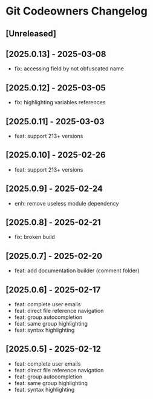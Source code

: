 <!-- Keep a Changelog guide -> https://keepachangelog.com -->

# Git Codeowners Changelog

## [Unreleased]

## [2025.0.13] - 2025-03-08

- fix: accessing field by not obfuscated name

## [2025.0.12] - 2025-03-05

- fix: highlighting variables references

## [2025.0.11] - 2025-03-03

- feat: support 213+ versions

## [2025.0.10] - 2025-02-26

- feat: support 213+ versions

## [2025.0.9] - 2025-02-24

- enh: remove useless module dependency

## [2025.0.8] - 2025-02-21

- fix: broken build

## [2025.0.7] - 2025-02-20

- feat: add documentation builder (comment folder)

## [2025.0.6] - 2025-02-17

- feat: complete user emails
- feat: direct file reference navigation
- feat: group autocompletion
- feat: same group highlighting
- feat: syntax highlighting

## [2025.0.5] - 2025-02-12

- feat: complete user emails
- feat: direct file reference navigation
- feat: group autocompletion
- feat: same group highlighting
- feat: syntax highlighting
